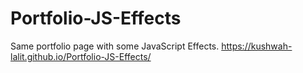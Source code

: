 # Portfolio-JS-Effects
Same portfolio page with some JavaScript Effects.
https://kushwah-lalit.github.io/Portfolio-JS-Effects/
